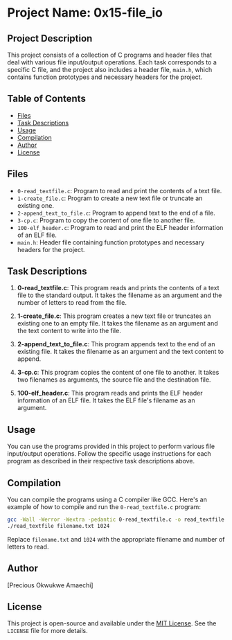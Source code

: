 # Project Name: 0x15-file_io

## Project Description
This project consists of a collection of C programs and header files that deal with various file input/output operations. Each task corresponds to a specific C file, and the project also includes a header file, `main.h`, which contains function prototypes and necessary headers for the project.

## Table of Contents
- [Files](#files)
- [Task Descriptions](#task-descriptions)
- [Usage](#usage)
- [Compilation](#compilation)
- [Author](#author)
- [License](#license)

## Files
- `0-read_textfile.c`: Program to read and print the contents of a text file.
- `1-create_file.c`: Program to create a new text file or truncate an existing one.
- `2-append_text_to_file.c`: Program to append text to the end of a file.
- `3-cp.c`: Program to copy the content of one file to another file.
- `100-elf_header.c`: Program to read and print the ELF header information of an ELF file.
- `main.h`: Header file containing function prototypes and necessary headers for the project.

## Task Descriptions
1. **0-read_textfile.c**: This program reads and prints the contents of a text file to the standard output. It takes the filename as an argument and the number of letters to read from the file.

2. **1-create_file.c**: This program creates a new text file or truncates an existing one to an empty file. It takes the filename as an argument and the text content to write into the file.

3. **2-append_text_to_file.c**: This program appends text to the end of an existing file. It takes the filename as an argument and the text content to append.

4. **3-cp.c**: This program copies the content of one file to another. It takes two filenames as arguments, the source file and the destination file.

5. **100-elf_header.c**: This program reads and prints the ELF header information of an ELF file. It takes the ELF file's filename as an argument.

## Usage
You can use the programs provided in this project to perform various file input/output operations. Follow the specific usage instructions for each program as described in their respective task descriptions above.

## Compilation
You can compile the programs using a C compiler like GCC. Here's an example of how to compile and run the `0-read_textfile.c` program:

```bash
gcc -Wall -Werror -Wextra -pedantic 0-read_textfile.c -o read_textfile
./read_textfile filename.txt 1024
```

Replace `filename.txt` and `1024` with the appropriate filename and number of letters to read.

## Author
[Precious Okwukwe Amaechi]

## License
This project is open-source and available under the [MIT License](LICENSE). See the `LICENSE` file for more details.
